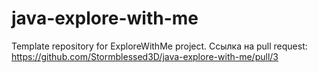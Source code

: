 # java-explore-with-me
Template repository for ExploreWithMe project.
Ссылка на pull request: https://github.com/Stormblessed3D/java-explore-with-me/pull/3
